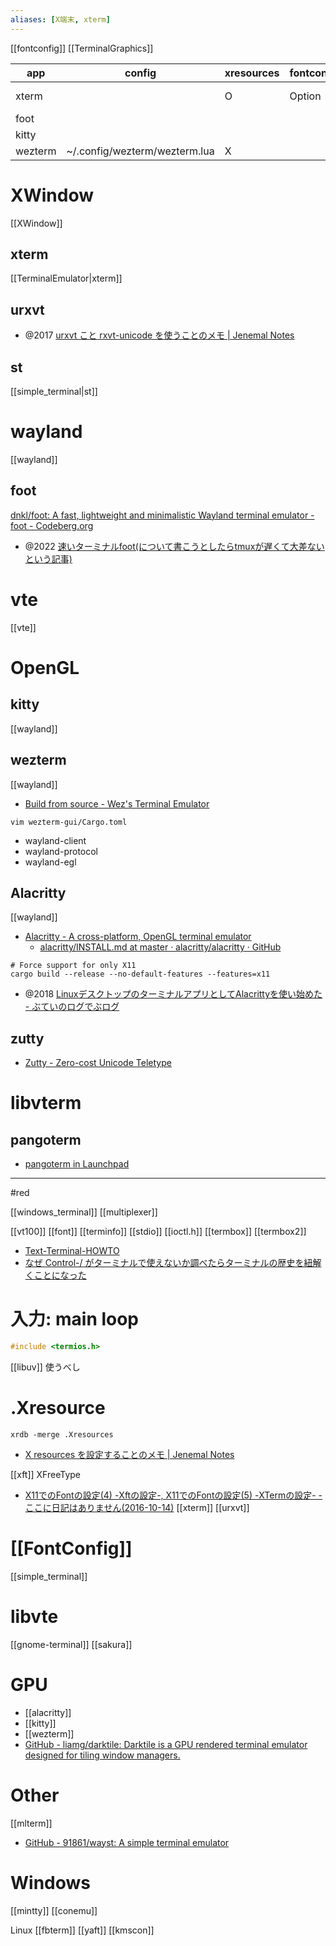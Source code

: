 ```yaml
---
aliases: [X端末, xterm]
---
```

[[fontconfig]] [[TerminalGraphics]]

|app|config|xresources|fontconfig|sixel|
|-|-|-|-|-|
|xterm||O|Option|-ti 340|
|foot|||||
|kitty|||||
|wezterm|~/.config/wezterm/wezterm.lua|X||O|

# XWindow
[[XWindow]]
## xterm
[[TerminalEmulator|xterm]]

## urxvt
- @2017 [urxvt こと rxvt-unicode を使うことのメモ | Jenemal Notes](http://malkalech.com/urxvt_terminal_emulator)

## st
[[simple_terminal|st]]

# wayland
[[wayland]]
## foot
[dnkl/foot: A fast, lightweight and minimalistic Wayland terminal emulator - foot - Codeberg.org](https://codeberg.org/dnkl/foot)

- @2022 [速いターミナルfoot(について書こうとしたらtmuxが遅くて大差ないという記事)](https://zenn.dev/fuzmare/articles/foot-terminal)

# vte
[[vte]]

# OpenGL
## kitty
[[wayland]]

## wezterm
[[wayland]]

- [Build from source - Wez's Terminal Emulator](https://wezfurlong.org/wezterm/install/source.html)
```
vim wezterm-gui/Cargo.toml
```

- wayland-client
- wayland-protocol
- wayland-egl

## Alacritty
[[wayland]]
- [Alacritty - A cross-platform, OpenGL terminal emulator](https://alacritty.org/)
	- [alacritty/INSTALL.md at master · alacritty/alacritty · GitHub](https://github.com/alacritty/alacritty/blob/master/INSTALL.md)
```
# Force support for only X11
cargo build --release --no-default-features --features=x11
```

- @2018 [LinuxデスクトップのターミナルアプリとしてAlacrittyを使い始めた - ぶていのログでぶログ](https://tech.buty4649.net/entry/2018/07/30/134654)

## zutty
- [Zutty - Zero-cost Unicode Teletype](https://tomscii.sig7.se/zutty/)

# libvterm
## pangoterm
- [pangoterm in Launchpad](https://launchpad.net/pangoterm)

----
#red

[[windows_terminal]]
[[multiplexer]]

[[vt100]]
[[font]]
[[terminfo]]
[[stdio]]
[[ioctl.h]]
[[termbox]]
[[termbox2]]

- [Text-Terminal-HOWTO](https://linuxjf.osdn.jp/JFdocs/Text-Terminal-HOWTO.html)
- [なぜ Control-/ がターミナルで使えないか調べたらターミナルの歴史を紐解くことになった](https://zenn.dev/takc923/articles/d2ec1fcd4ea66f)

# 入力: main loop

```c++
#include <termios.h>
```

[[libuv]] 使うべし

# .Xresource

`xrdb -merge .Xresources`

- [X resources を設定することのメモ | Jenemal Notes](http://malkalech.com/xresources_magic)

[[xft]] XFreeType
- [X11でのFontの設定(4) -Xftの設定-, X11でのFontの設定(5) -XTermの設定- - ここに日記はありません(2016-10-14)](http://onozaki.org/d/?date=20161014)
[[xterm]]
[[urxvt]]

# [[FontConfig]]
[[simple_terminal]]

# libvte
[[gnome-terminal]]
[[sakura]]

# GPU
- [[alacritty]]
- [[kitty]]
- [[wezterm]]
- [GitHub - liamg/darktile: Darktile is a GPU rendered terminal emulator designed for tiling window managers.](https://github.com/liamg/darktile)

# Other
[[mlterm]]
- [GitHub - 91861/wayst: A simple terminal emulator](https://github.com/91861/wayst)

# Windows
[[mintty]]
[[conemu]]

Linux
[[fbterm]]
[[yaft]]
[[kmscon]]
